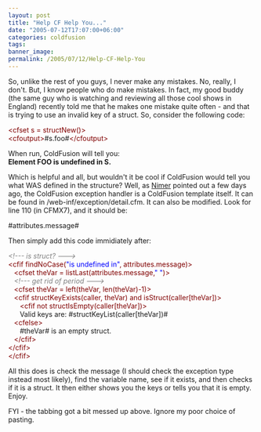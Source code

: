 ```yaml
---
layout: post
title: "Help CF Help You..."
date: "2005-07-12T17:07:00+06:00"
categories: coldfusion 
tags: 
banner_image: 
permalink: /2005/07/12/Help-CF-Help-You
---
```


So, unlike the rest of you guys, I never make any mistakes. No, really, I don't. But, I know people who do make mistakes. In fact, my good buddy (the same guy who is watching and reviewing all those cool shows in England) recently told me that he makes one mistake quite often - and that is trying to use an invalid key of a struct. So, consider the following code:

<div class="code"><FONT COLOR=MAROON>&lt;cfset s = structNew()&gt;</FONT><br>
<FONT COLOR=MAROON>&lt;cfoutput&gt;</FONT>#s.foo#<FONT COLOR=MAROON>&lt;/cfoutput&gt;</FONT></div>

When run, ColdFusion will tell you:<br>
<b>Element FOO is undefined in S.</b><br>

Which is helpful and all, but wouldn't it be cool if ColdFusion would tell you what WAS defined in the structure? Well, as <a href="http://www.mikenimer.com/index.cfm?mode=entry&entry=F217B27F-4E22-1671-5753F57AFBBE3DD9">Nimer</a> pointed out a few days ago, the ColdFusion exception handler is a ColdFusion template itself. It can be found in /web-inf/exception/detail.cfm. It can also be modified. Look for line 110 (in CFMX7), and it should be:

#attributes.message#

Then simply add this code immidiately after:

<div class="code"><FONT COLOR=GRAY><I>&lt;!--- is struct? ---&gt;</I></FONT><br>
<FONT COLOR=MAROON>&lt;cfif findNoCase(<FONT COLOR=BLUE>"is undefined in"</FONT>, attributes.message)&gt;</FONT><br>
      &nbsp;&nbsp;&nbsp;<FONT COLOR=MAROON>&lt;cfset theVar = listLast(attributes.message,<FONT COLOR=BLUE>" "</FONT>)&gt;</FONT><br>
       &nbsp;&nbsp;&nbsp;<FONT COLOR=GRAY><I>&lt;!--- get rid of period ---&gt;</I></FONT><br>
       &nbsp;&nbsp;&nbsp;<FONT COLOR=MAROON>&lt;cfset theVar = left(theVar, len(theVar)-1)&gt;</FONT><br>
       &nbsp;&nbsp;&nbsp;<FONT COLOR=MAROON>&lt;cfif structKeyExists(caller, theVar) and isStruct(caller[theVar])&gt;</FONT><br>
       &nbsp;&nbsp;&nbsp;&nbsp;&nbsp;&nbsp;<FONT COLOR=MAROON>&lt;cfif not structIsEmpty(caller[theVar])&gt;</FONT><br>
       &nbsp;&nbsp;&nbsp;&nbsp;&nbsp;&nbsp;Valid keys are: #structKeyList(caller[theVar])#<br>
            &nbsp;&nbsp;&nbsp;<FONT COLOR=MAROON>&lt;cfelse&gt;</FONT><br>
       &nbsp;&nbsp;&nbsp;&nbsp;&nbsp;&nbsp;#theVar# is an empty struct.<br>
           &nbsp;&nbsp;&nbsp;<FONT COLOR=MAROON>&lt;/cfif&gt;</FONT><br>
        <FONT COLOR=MAROON>&lt;/cfif&gt;</FONT><br>
<FONT COLOR=MAROON>&lt;/cfif&gt;</FONT></div>

All this does is check the message (I should check the exception type instead most likely), find the variable name, see if it exists, and then checks if it is a struct. It then either shows you the keys or tells you that it is empty. Enjoy.

FYI - the tabbing got a bit messed up above. Ignore my poor choice of pasting.